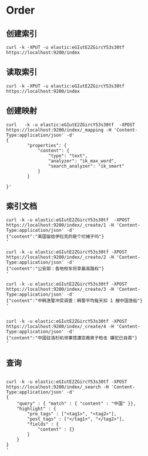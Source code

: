 # Order

## 创建索引

`curl -k -XPUT -u elastic:eGIutE2ZGircY53s30tf https://localhost:9200/index`

## 读取索引

`curl -k -XPUT -u elastic:eGIutE2ZGircY53s30tf https://localhost:9200/index`

## 创建映射

```
curl   -k -u elastic:eGIutE2ZGircY53s30tf  -XPOST https://localhost:9200/index/_mapping -H 'Content-Type:application/json' -d'
{
        "properties": {
            "content": {
                "type": "text",
                "analyzer": "ik_max_word",
                "search_analyzer": "ik_smart"
            }
        }

}'
```

## 索引文档

```
curl -k -u elastic:eGIutE2ZGircY53s30tf  -XPOST https://localhost:9200/index/_create/1 -H 'Content-Type:application/json' -d'
{"content":"美国留给伊拉克的是个烂摊子吗"}
'
```

```
curl -k -u elastic:eGIutE2ZGircY53s30tf -XPOST https://localhost:9200/index/_create/2 -H 'Content-Type:application/json' -d'
{"content":"公安部：各地校车将享最高路权"}
'
```

```
curl -k -u elastic:eGIutE2ZGircY53s30tf -XPOST https://localhost:9200/index/_create/3 -H 'Content-Type:application/json' -d'
{"content":"中韩渔警冲突调查：韩警平均每天扣 1 艘中国渔船"}
'

```

```

curl -k -u elastic:eGIutE2ZGircY53s30tf -XPOST https://localhost:9200/index/_create/4 -H 'Content-Type:application/json' -d'
{"content":"中国驻洛杉矶领事馆遭亚裔男子枪击 嫌犯已自首"}
'

```

## 查询

```

curl -k -u elastic:eGIutE2ZGircY53s30tf -XPOST https://localhost:9200/index/_search -H 'Content-Type:application/json' -d'
{
    "query" : { "match" : { "content" : "中国" }},
    "highlight" : {
        "pre_tags" : ["<tag1>", "<tag2>"],
        "post_tags" : ["</tag1>", "</tag2>"],
        "fields" : {
            "content" : {}
        }
    }
}
'

```
